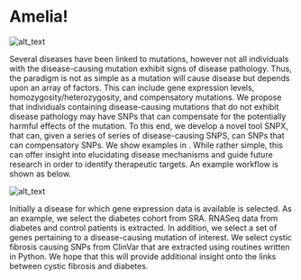 # Amelia!

![alt_text](https://github.com/NCBI-Hackathons/Amelia/Amelia_Earhart_standing_under_nose_of_her_Lockheed_Model_10-E_Electra,_small.jpg)

Several diseases have been linked to mutations, however not all individuals with the disease-causing mutation exhibit signs of disease pathology.  Thus, the paradigm is not as simple as a mutation will cause disease but depends upon an array of factors.  This can include gene expression levels, homozygosity/heterozygosity, and compensatory mutations.  We propose that individuals containing disease-causing mutations that do not exhibit disease pathology may have SNPs that can compensate for the potentially harmful effects of the mutation.  To this end, we develop a novel tool SNPX, that can, given a series of series of disease-causing SNPS, can SNPs that can compensatory SNPs.  We show examples in <enter the diseases>.  While rather simple, this can offer insight into elucidating disease mechanisms and guide future research in order to identify therapeutic targets. An example workflow is shown as below.  
  
![alt_text](https://github.com/NCBI-Hackathons/Amelia/workflow.image.tiff)

Initially a disease for which gene expression data is available is selected.  As an example, we select the diabetes cohort from SRA.  RNASeq data from diabetes and control patients is extracted.  In addition, we select a set of genes pertaining to a disease-causing mutation of interest.  We select cystic fibrosis causing SNPs from ClinVar that are extracted using routines written in Python. We hope that this will provide additional insight onto the links between cystic fibrosis and diabetes.  
